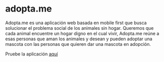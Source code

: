 # adopta.me

Adopta.me es una aplicación web basada en mobile first que busca solucionar el problema social de los animales sin hogar. Queremos que cada animal encuentre un hogar digno en el cual vivir, Adopta.me reúne a esas personas que aman los animales y desean y pueden adoptar una mascota con las personas que quieren dar una mascota en adopción.

Pruebe la aplicación [aquí](https://google.com)
